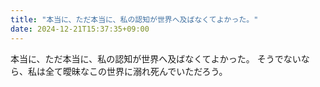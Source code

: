 ```yaml
---
title: "本当に、ただ本当に、私の認知が世界へ及ばなくてよかった。"
date: 2024-12-21T15:37:35+09:00
---
```

本当に、ただ本当に、私の認知が世界へ及ばなくてよかった。
そうでないなら、私は全て曖昧なこの世界に溺れ死んでいただろう。
